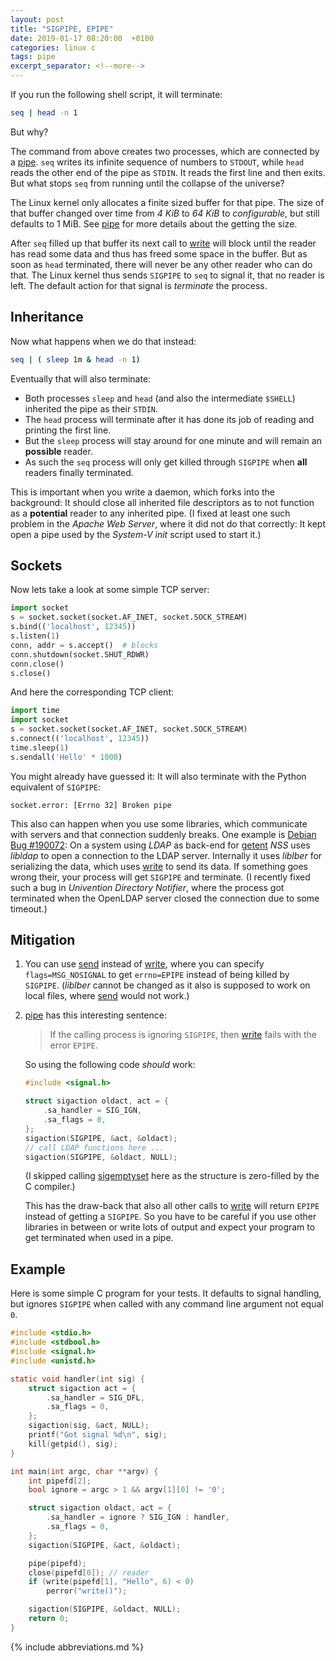 ```yaml
---
layout: post
title: "SIGPIPE, EPIPE"
date: 2019-01-17 08:20:00  +0100
categories: linux c
tags: pipe
excerpt_separator: <!--more-->
---
```


If you run the following shell script, it will terminate:

```sh
seq | head -n 1
```

But why?

<!--more-->

The command from above creates two processes, which are connected by a [pipe](man:pipe(2)).
`seq` writes its infinite sequence of numbers to `STDOUT`, while `head` reads the other end of the pipe as `STDIN`.
It reads the first line and then exits.
But what stops `seq` from running until the collapse of the universe?

The Linux kernel only allocates a finite sized buffer for that pipe.
The size of that buffer changed over time from *4 KiB* to *64 KiB* to *configurable*, but still defaults to 1 MiB.
See [pipe](man:pipe(7)) for more details about the getting the size.

After `seq` filled up that buffer its next call to [write](man:write(2)) will block until the reader has read some data and thus has freed some space in the buffer.
But as soon as `head` terminated, there will never be any other reader who can do that.
The Linux kernel thus sends `SIGPIPE` to `seq` to signal it, that no reader is left.
The default action for that signal is *terminate* the process.

## Inheritance

Now what happens when we do that instead:

```sh
seq | ( sleep 1m & head -n 1)
```

Eventually that will also terminate:

* Both processes `sleep` and `head` (and also the intermediate `$SHELL`) inherited the pipe as their `STDIN`.
* The `head` process will terminate after it has done its job of reading and printing the first line.
* But the `sleep` process will stay around for one minute and will remain an **possible** reader.
* As such the `seq` process will only get killed through `SIGPIPE` when **all** readers finally terminated.

This is important when you write a daemon, which forks into the background:
It should close all inherited file descriptors as to not function as a **potential** reader to any inherited pipe.
(I fixed at least one such problem in the *Apache Web Server*, where it did not do that correctly:
It kept open a pipe used by the *System-V init* script used to start it.)

## Sockets

Now lets take a look at some simple TCP server:

```python
import socket
s = socket.socket(socket.AF_INET, socket.SOCK_STREAM)
s.bind(('localhost', 12345))
s.listen(1)
conn, addr = s.accept()  # blocks
conn.shutdown(socket.SHUT_RDWR)
conn.close()
s.close()
```

And here the corresponding TCP client:

```python
import time
import socket
s = socket.socket(socket.AF_INET, socket.SOCK_STREAM)
s.connect(('localhost', 12345))
time.sleep(1)
s.sendall('Hello' * 1000)
```

You might already have guessed it:
It will also terminate with the Python equivalent of `SIGPIPE`:

```
socket.error: [Errno 32] Broken pipe
```

This also can happen when you use some libraries, which communicate with servers and that connection suddenly breaks.
One example is [Debian Bug #190072](https://bugs.debian.org/cgi-bin/bugreport.cgi?bug=190072):
On a system using *LDAP* as back-end for [getent](man:getent(1)) *NSS* uses *libldap* to open a connection to the LDAP server.
Internally it uses *liblber* for serializing the data, which uses [write](man:write(2)) to send its data.
If something goes wrong their, your process will get `SIGPIPE` and terminate.
(I recently fixed such a bug in *Univention Directory Notifier*, where the process got terminated when the OpenLDAP server closed the connection due to some timeout.)

## Mitigation

1. You can use [send](man:send(2)) instead of [write](man:write(2)), where you can specify `flags=MSG_NOSIGNAL` to get `errno=EPIPE` instead of being killed by `SIGPIPE`.
   (*liblber* cannot be changed as it also is supposed to work on local files, where [send](man:send(2)) would not work.)

2. [pipe](man:pipe(7)) has this interesting sentence:

   > If the calling process is ignoring `SIGPIPE`, then [write](man:write(2)) fails with the error `EPIPE`.

   So using the following code *should* work:

   ```c
   #include <signal.h>

   struct sigaction oldact, act = {
       .sa_handler = SIG_IGN,
       .sa_flags = 0,
   };
   sigaction(SIGPIPE, &act, &oldact);
   // call LDAP functions here ...
   sigaction(SIGPIPE, &oldact, NULL);
   ```

   (I skipped calling [sigemptyset](man:sigemptyset(3)) here as the structure is zero-filled by the C compiler.)

   This has the draw-back that also all other calls to [write](man:write(2)) will return `EPIPE` instead of getting a `SIGPIPE`.
   So you have to be careful if you use other libraries in between or write lots of output and expect your program to get terminated when used in a pipe.

## Example

Here is some simple C program for your tests.
It defaults to signal handling, but ignores `SIGPIPE` when called with any command line argument not equal `0`.

```c
#include <stdio.h>
#include <stdbool.h>
#include <signal.h>
#include <unistd.h>

static void handler(int sig) {
	struct sigaction act = {
		.sa_handler = SIG_DFL,
		.sa_flags = 0,
	};
	sigaction(sig, &act, NULL);
	printf("Got signal %d\n", sig);
	kill(getpid(), sig);
}

int main(int argc, char **argv) {
	int pipefd[2];
	bool ignore = argc > 1 && argv[1][0] != '0';

	struct sigaction oldact, act = {
		.sa_handler = ignore ? SIG_IGN : handler,
		.sa_flags = 0,
	};
	sigaction(SIGPIPE, &act, &oldact);

	pipe(pipefd);
	close(pipefd[0]); // reader
	if (write(pipefd[1], "Hello", 6) < 0)
		perror("write()");

	sigaction(SIGPIPE, &oldact, NULL);
	return 0;
}
```

{% include abbreviations.md %}
